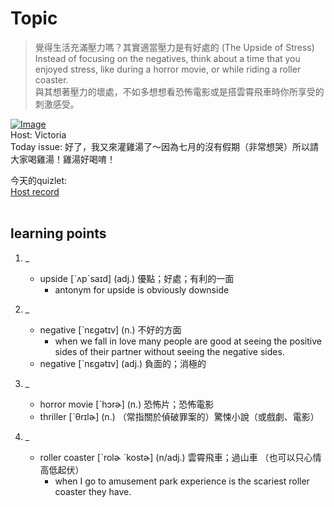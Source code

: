 # Topic

> 覺得生活充滿壓力嗎？其實適當壓力是有好處的 (The Upside of Stress) <br>
> Instead of focusing on the negatives, think about a time that you enjoyed stress, like during a horror movie, or while riding a roller coaster. <br>
> 與其想著壓力的壞處，不如多想想看恐怖電影或是搭雲霄飛車時你所享受的刺激感受。 <br>

[![Image](https://cdn.voicetube.com/assets/thumbnails/sZtEwEIUIOc.jpg)](https://www.youtube.com/embed/sZtEwEIUIOc?rel=0&showinfo=0&cc_load_policy=0&controls=1&autoplay=1&iv_load_policy=3&playsinline=1&wmode=transparent&start=197&end=206&enablejsapi=1&origin=https://tw.voicetube.com&widgetid=1)<br>
Host: Victoria
<br>Today issue: 好了，我又來灌雞湯了～因為七月的沒有假期（非常想哭）所以請大家喝雞湯！雞湯好喝唷！



今天的quizlet:
<br>
[Host record](https://cdn.voicetube.com/everyday_records/4307/1592980791.mp3)
<br><br>
## learning points
1. _
	* upside [ˋʌpˋsaɪd] (adj.) 優點；好處；有利的一面
		- antonym for upside is obviously downside

2. _
	* negative [ˋnɛgətɪv] (n.) 不好的方面
		- when we fall in love many people are good at seeing the positive sides of their partner without seeing the negative sides.
	* negative [ˋnɛgətɪv] (adj.) 負面的；消極的

3. _
	* horror movie [ˋhɔrɚ] (n.) 恐怖片；恐怖電影
	* thriller [ˋθrɪlɚ] (n.) （常指關於偵破罪案的）驚悚小說（或戲劇、電影）

4. _
	* roller coaster [ˋrolɚ ˋkostɚ] (n/adj.) 雲霄飛車；過山車 （也可以只心情高低起伏）
		- when I go to amusement park experience is the scariest roller coaster they have.
